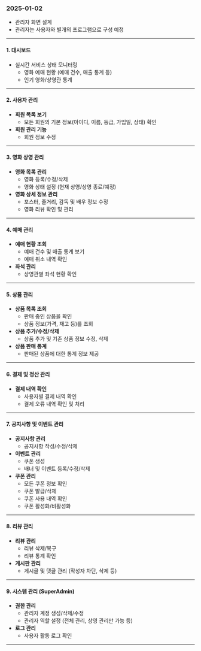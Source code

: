 ### 2025-01-02
- 관리자 화면 설계  
- 관리자는 사용자와 별개의 프로그램으로 구성 예정  

---

#### **1. 대시보드**   

- 실시간 서비스 상태 모니터링  
    - 영화 예매 현황 (예매 건수, 매출 통계 등)  
    - 인기 영화/상영관 통계  

---

#### **2. 사용자 관리**  

- **회원 목록 보기**  
    - 모든 회원의 기본 정보(아이디, 이름, 등급, 가입일, 상태) 확인  
- **회원 관리 기능**  
    - 회원 정보 수정  

---

#### **3. 영화 상영 관리**  

- **영화 목록 관리**  
    - 영화 등록/수정/삭제  
    - 영화 상태 설정 (현재 상영/상영 종료/예정)  
- **영화 상세 정보 관리**  
    - 포스터, 줄거리, 감독 및 배우 정보 수정  
    - 영화 리뷰 확인 및 관리  

---

#### **4. 예매 관리**  
  
- **예매 현황 조회**  
    - 예매 건수 및 매출 통계 보기  
    - 예매 취소 내역 확인  
- **좌석 관리**  
    - 상영관별 좌석 현황 확인  
  
---

#### **5. 상품 관리**  
  
- **상품 목록 조회**  
    - 판매 중인 상품을 확인  
    - 상품 정보(가격, 재고 등)를 조회  
- **상품 추가/수정/삭제**  
    - 상품 추가 및 기존 상품 정보 수정, 삭제  
- **상품 판매 통계**  
    - 판매된 상품에 대한 통계 정보 제공  

---

#### **6. 결제 및 정산 관리**  
  
- **결제 내역 확인**  
    - 사용자별 결제 내역 확인  
    - 결제 오류 내역 확인 및 처리  

---

#### **7. 공지사항 및 이벤트 관리**  

- **공지사항 관리**  
    - 공지사항 작성/수정/삭제  
- **이벤트 관리**  
    - 쿠폰 생성  
    - 배너 및 이벤트 등록/수정/삭제  
- **쿠폰 관리**  
    - 모든 쿠폰 정보 확인   
    - 쿠폰 발급/삭제  
    - 쿠폰 사용 내역 확인  
    - 쿠폰 활성화/비활성화  

---

#### **8. 리뷰 관리**  
  
- **리뷰 관리**  
    - 리뷰 삭제/복구  
    - 리뷰 통계 확인  
- **게시판 관리**  
    - 게시글 및 댓글 관리 (작성자 차단, 삭제 등)  
  
---
  
#### **9. 시스템 관리 (SuperAdmin)**  

- **권한 관리**  
    - 관리자 계정 생성/삭제/수정  
    - 관리자 역할 설정 (전체 관리, 상영 관리만 가능 등)  
- **로그 관리**  
    - 사용자 활동 로그 확인  

---
